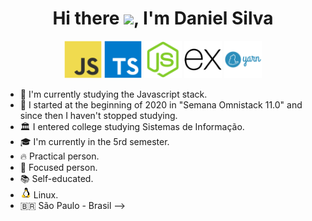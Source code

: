 ### <h1 align="center">Hi there <img src="https://raw.githubusercontent.com/kaueMarques/kaueMarques/master/hi.gif" width="30px">, I'm Daniel Silva</h1>
<p align="center">
<img src="https://raw.githubusercontent.com/devicons/devicon/master/icons/javascript/javascript-original.svg" alt="javascript" width="60" height="60"/>
<img src="https://raw.githubusercontent.com/devicons/devicon/master/icons/typescript/typescript-original.svg" alt="express" width="60" height="60"/>
<img src="https://raw.githubusercontent.com/devicons/devicon/master/icons/nodejs/nodejs-original.svg" alt="nodejs" width="60" height="60"/>
<img src="https://raw.githubusercontent.com/devicons/devicon/master/icons/express/express-original.svg" alt="express" width="60" height="60"/>
<img src="https://raw.githubusercontent.com/devicons/devicon/master/icons/yarn/yarn-original-wordmark.svg" alt="express" width="60" height="60"/>
</p><p align="center">
  
</p>

- 🚀 I'm currently studying the Javascript stack.
- 🏁 I started at the beginning of 2020 in "Semana Omnistack 11.0" and since then I haven't stopped studying.
- 🏛️ I entered college studying Sistemas de Informação.
- 🎓 I'm currently in the 5rd semester.
- 🔥 Practical person.
- 🎯 Focused person.
- 📚 Self-educated.
- <img src="https://raw.githubusercontent.com/devicons/devicon/master/icons/linux/linux-original.svg" alt="express" width="17" height="17"/> Linux.
- 🇧🇷 São Paulo - Brasil
-->
